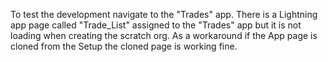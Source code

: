 To test the development navigate to the "Trades" app.
There is a Lightning app page called "Trade_List" assigned to the "Trades" app but it is not loading when creating the scratch org.
As a workaround if the App page is cloned from the Setup the cloned page is working fine.
